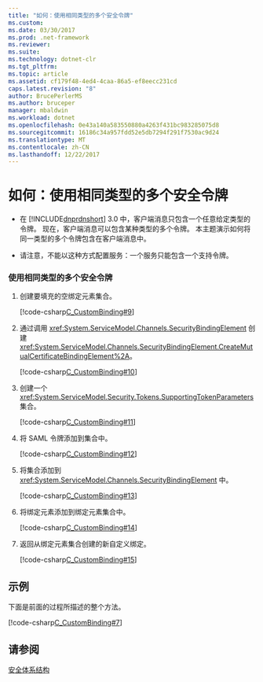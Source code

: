 ```yaml
---
title: "如何：使用相同类型的多个安全令牌"
ms.custom: 
ms.date: 03/30/2017
ms.prod: .net-framework
ms.reviewer: 
ms.suite: 
ms.technology: dotnet-clr
ms.tgt_pltfrm: 
ms.topic: article
ms.assetid: cf179f48-4ed4-4caa-86a5-ef8eecc231cd
caps.latest.revision: "8"
author: BrucePerlerMS
ms.author: bruceper
manager: mbaldwin
ms.workload: dotnet
ms.openlocfilehash: 0e43a140a583550880a4263f431bc983285075d8
ms.sourcegitcommit: 16186c34a957fdd52e5db7294f291f7530ac9d24
ms.translationtype: MT
ms.contentlocale: zh-CN
ms.lasthandoff: 12/22/2017
---
```

# <a name="how-to-use-multiple-security-tokens-of-the-same-type"></a>如何：使用相同类型的多个安全令牌
-   在 [!INCLUDE[dnprdnshort](../../../../includes/dnprdnshort-md.md)] 3.0 中，客户端消息只包含一个任意给定类型的令牌。 现在，客户端消息可以包含某种类型的多个令牌。 本主题演示如何将同一类型的多个令牌包含在客户端消息中。  
  
-   请注意，不能以这种方式配置服务：一个服务只能包含一个支持令牌。  
  
### <a name="to-use-multiple-security-tokens-of-the-same-type"></a>使用相同类型的多个安全令牌  
  
1.  创建要填充的空绑定元素集合。  
  
     [!code-csharp[C_CustomBinding#9](../../../../samples/snippets/csharp/VS_Snippets_CFX/c_custombinding/cs/c_custombinding.cs#9)]  
  
2.  通过调用 <xref:System.ServiceModel.Channels.SecurityBindingElement> 创建 <xref:System.ServiceModel.Channels.SecurityBindingElement.CreateMutualCertificateBindingElement%2A>。  
  
     [!code-csharp[C_CustomBinding#10](../../../../samples/snippets/csharp/VS_Snippets_CFX/c_custombinding/cs/c_custombinding.cs#10)]  
  
3.  创建一个 <xref:System.ServiceModel.Security.Tokens.SupportingTokenParameters> 集合。  
  
     [!code-csharp[C_CustomBinding#11](../../../../samples/snippets/csharp/VS_Snippets_CFX/c_custombinding/cs/c_custombinding.cs#11)]  
  
4.  将 SAML 令牌添加到集合中。  
  
     [!code-csharp[C_CustomBinding#12](../../../../samples/snippets/csharp/VS_Snippets_CFX/c_custombinding/cs/c_custombinding.cs#12)]  
  
5.  将集合添加到 <xref:System.ServiceModel.Channels.SecurityBindingElement> 中。  
  
     [!code-csharp[C_CustomBinding#13](../../../../samples/snippets/csharp/VS_Snippets_CFX/c_custombinding/cs/c_custombinding.cs#13)]  
  
6.  将绑定元素添加到绑定元素集合中。  
  
     [!code-csharp[C_CustomBinding#14](../../../../samples/snippets/csharp/VS_Snippets_CFX/c_custombinding/cs/c_custombinding.cs#14)]  
  
7.  返回从绑定元素集合创建的新自定义绑定。  
  
     [!code-csharp[C_CustomBinding#15](../../../../samples/snippets/csharp/VS_Snippets_CFX/c_custombinding/cs/c_custombinding.cs#15)]  
  
## <a name="example"></a>示例  
 下面是前面的过程所描述的整个方法。  
  
 [!code-csharp[C_CustomBinding#7](../../../../samples/snippets/csharp/VS_Snippets_CFX/c_custombinding/cs/c_custombinding.cs#7)]  
  
## <a name="see-also"></a>请参阅  
 [安全体系结构](http://msdn.microsoft.com/en-us/16593476-d36a-408d-808c-ae6fd483e28f)
